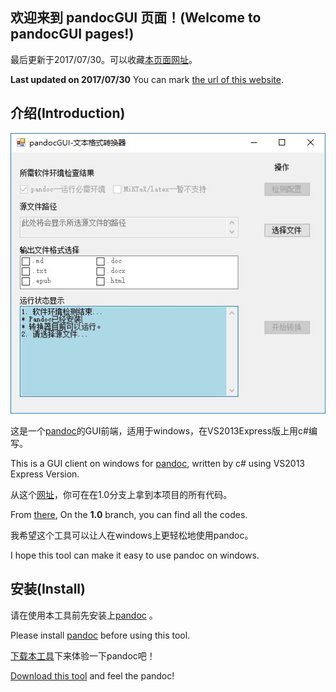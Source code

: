 ## 欢迎来到 pandocGUI 页面！(Welcome to pandocGUI pages!)

最后更新于2017/07/30。可以收藏[本页面网址](https://zhengmingpei.github.io/pandocGUI/)。

**Last updated on 2017/07/30** You can mark [the url of this website](https://zhengmingpei.github.io/pandocGUI/).

## 介绍(Introduction)

![demo](https://github.com/ZhengMingpei/pandocGUI/raw/master/demo.jpg)

这是一个[pandoc](http://www.pandoc.org/)的GUI前端，适用于windows，在VS2013Express版上用c#编写。

This is a GUI client on windows for [pandoc](http://www.pandoc.org/), written by c# using VS2013 Express Version.

从这个[网址](https://github.com/ZhengMingpei/pandocGUI)，你可在在1.0分支上拿到本项目的所有代码。

From [there](https://github.com/ZhengMingpei/pandocGUI), On the **1.0** branch, you can find all the codes.

我希望这个工具可以让人在windows上更轻松地使用pandoc。

I hope this tool can make it easy to use pandoc on windows.

## 安装(Install)

请在使用本工具前先安装上[pandoc](http://www.pandoc.org/) 。

Please install [pandoc](http://www.pandoc.org/) before using this tool.

[下载本工具](https://github.com/ZhengMingpei/pandocGUI/blob/master/pandocGUI_1_0.zip)下来体验一下pandoc吧！

[Download this tool](https://github.com/ZhengMingpei/pandocGUI/releases/download/v1.0/pandocGUI_1_0.zip) and feel the pandoc!
